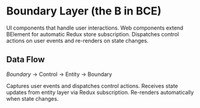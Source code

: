 # Boundary Layer (the B in BCE)

UI components that handle user interactions. Web components extend BElement for automatic Redux store subscription. Dispatches control actions on user events and re-renders on state changes.

## Data Flow
*Boundary* → Control → Entity → Boundary

Captures user events and dispatches control actions. Receives state updates from entity layer via Redux subscription. Re-renders automatically when state changes.